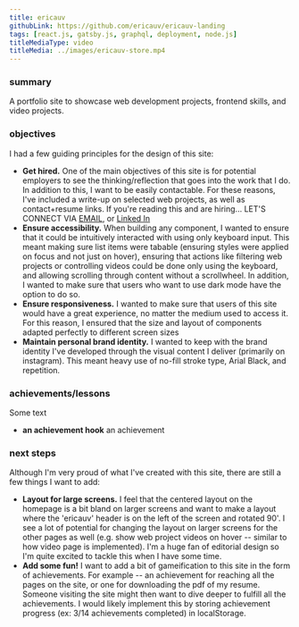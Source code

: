 ```yaml
---
title: ericauv
githubLink: https://github.com/ericauv/ericauv-landing
tags: [react.js, gatsby.js, graphql, deployment, node.js]
titleMediaType: video
titleMedia: ../images/ericauv-store.mp4
---
```


<div class="project-section">
  <h3 class="project-section-title">summary</h3>
  <div class="project-section-content">
    <p>
      A portfolio site to showcase web development projects, frontend skills,
      and video projects.
    </p>
  </div>
</div>
<div class="project-section">
  <h3 class="project-section-title">objectives</h3>
  <div class="project-section-content">
    <p>
      I had a few guiding principles for the design of this site:
    </p>
    <ul>
      <li>
        <strong>Get hired.</strong> One of the main objectives of this site is
        for potential employers to see the thinking/reflection that goes into
        the work that I do. In addition to this, I want to be easily
        contactable. For these reasons, I've included a write-up on selected web
        projects, as well as contact+resume links. If you're reading this and
        are hiring... LET'S CONNECT VIA <a href="mailto:e.auvaart">EMAIL</a>, or
        <a
          title="linked in"
          rel="noopener noreferrer"
          target="_blank"
          href="https://linkedin.com/in/eric-auvaart/"
          >Linked In
        </a>
      </li>
      <li>
        <strong>Ensure accessibility.</strong> When building any component, I
        wanted to ensure that it could be intuitively interacted with using only
        keyboard input. This meant making sure list items were tabable (ensuring
        styles were applied on focus and not just on hover), ensuring that
        actions like filtering web projects or controlling videos could be done
        only using the keyboard, and allowing scrolling through content without
        a scrollwheel. In addition, I wanted to make sure that users who want to
        use dark mode have the option to do so.
      </li>
      <li>
        <strong>Ensure responsiveness.</strong> I wanted to make sure that users
        of this site would have a great experience, no matter the medium used to
        access it. For this reason, I ensured that the size and layout of
        components adapted perfectly to different screen sizes
      </li>
      <li>
        <strong>Maintain personal brand identity.</strong> I wanted to keep with
        the brand identity I've developed through the visual content I deliver
        (primarily on instagram). This meant heavy use of no-fill stroke type,
        Arial Black, and repetition.
      </li>
    </ul>
  </div>
</div>
<div class="project-section">
  <h3 class="project-section-title">achievements/lessons</h3>
  <div class="project-section-content">
    <p>
      Some text
    </p>
    <ul>
      <li><strong>an achievement hook</strong> an achievement</li>
    </ul>
  </div>
</div>
<div class="project-section">
  <h3 class="project-section-title">next steps</h3>
  <div class="project-section-content">
    <p>
      Although I'm very proud of what I've created with this site, there are
      still a few things I want to add:
    </p>
    <ul>
      <li>
        <strong>Layout for large screens.</strong> I feel that the centered
        layout on the homepage is a bit bland on larger screens and want to make
        a layout where the 'ericauv' header is on the left of the screen and
        rotated 90'. I see a lot of potential for changing the layout on larger
        screens for the other pages as well (e.g. show web project videos on
        hover -- similar to how video page is implemented). I'm a huge fan of
        editorial design so I'm quite excited to tackle this when I have some
        time.
      </li>
      <li>
        <strong>Add some fun!</strong> I want to add a bit of gameification to
        this site in the form of achievements. For example -- an achievement for
        reaching all the pages on the site, or one for downloading the pdf of my
        resume. Someone visiting the site might then want to dive deeper to
        fulfill all the achievements. I would likely implement this by storing
        achievement progress (ex: 3/14 achievements completed) in localStorage.
      </li>
    </ul>
  </div>
</div>

